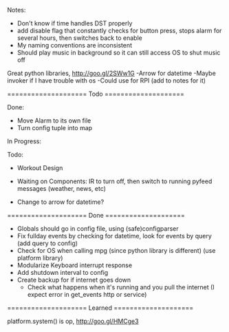 Notes:
* Don't know if time handles DST properly
* add disable flag that constantly checks for button press, stops alarm for several hours, then switches back to enable
* My naming conventions are inconsistent
* Should play music in background so it can still access OS to shut music off

Great python libraries, http://goo.gl/2SWw1G
-Arrow for datetime
-Maybe invoker if I have trouble with os
-Could use for RPI (add to notes for it)

==================== Todo ====================

Done:
* Move Alarm to its own file
* Turn config tuple into map

In Progress:

Todo:
* Workout Design

* Waiting on Components: IR to turn off, then switch to running pyfeed messages (weather, news, etc)

* Change to arrow for datetime?

==================== Done ====================

* Globals should go in config file, using (safe)configparser
* Fix fullday events by checking for datetime, look for events by query (add query to config)
* Check for OS when calling mpg (since python library is different) (use platform library)
* Modularize Keyboard interrupt response
* Add shutdown interval to config
* Create backup for if internet goes down
  * Check what happens when it's running and you pull the internet (I expect error in get_events http or service)

==================== Learned ====================

platform.system() is op, http://goo.gl/HMCge3
